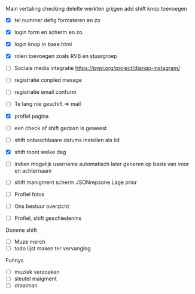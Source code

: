 Main
vertaling checking
delelte werkten grijgen
add shift knop toevoegen

- [x] tel nummer defig formateren en zo
- [x] login form en scherm en zo
- [x] login knop in base.html
- [x] rolen toevoegen zoals RVB en stuurgroep
- [ ] Sociale media integratie https://pypi.org/project/django-instagram/
- [ ] registratie conpled mesage
- [ ] registratie email confurm
- [ ] Te lang nie geschift => mail
- [x] profiel pagina
- [ ] een check of shift gedaan is geweest
- [ ] shift onbeschbaare datums instellen als lid
- [x] shift toont welke dag
- [ ] indien mogelijk username automatisch later generen op basis van voor en achternaam
- [ ] shift manigment scherm JSONrepsone
      Lage prior

- [ ] Profiel fotos
- [ ] Ons bestuur overzicht
- [ ] Profiel, shift geschiedenins

Domme shift

- [ ] Muze merch
- [ ] todo lijst maken ter vervanging

Funnys

- [ ] muziek verzoeken
- [ ] sleutel maigment
- [ ] draaiman
